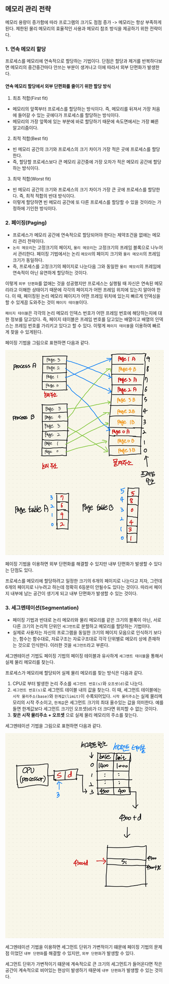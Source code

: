 ## 메모리 관리 전략

메모리 용량이 증가함에 따라 프로그램의 크기도 점점 증가 -> 메모리는 항상 부족하게 된다.
제한된 물리 메모리의 효율적인 사용과 메모리 참조 방식을 제공하기 위한 전략이다.

### 1. 연속 메모리 할당

프로세스를 메모리에 연속적으로 할당하는 기법이다. 단점은 할당과 제거를 반복하다보면 메모리의 중간중간마다 안쓰는 부분이 생겨나고 이에 따라서 외부 단편화가 발생한다.

#### 연속 메모리 할당에서 외부 단편화를 줄이기 위한 할당 방식

1. 최초 적합(First fit)

- 메모리의 앞쪽부터 프로세스를 할당하는 방식이다. 즉, 메모리를 뒤져서 가장 처음에 들어갈 수 있는 곳에다가 프로세스를 할당하는 방식이다.
- 메모리의 가장 앞쪽에 있는 부분에 바로 할당하기 때문에 속도면에서는 가장 빠른 알고리즘이다.

2. 최적 적합(Best fit)

- 빈 메모리 공간의 크기와 프로세스의 크기 차이가 가장 적은 곳에 프로세스를 할당한다.
- 즉, 할당할 프로세스보다 큰 메모리 공간중에 가장 오차가 적은 메모리 공간에 할당하는 방식이다.

3. 최악 적합(Worst fit)

- 빈 메모리 공간의 크기와 프로세스의 크기 차이가 가장 큰 곳에 프로세스를 할당한다. 즉, 최적 적합의 반대 방식이다.
- 이렇게 할당하면 빈 메모리 공간에 또 다른 프로세스를 할당할 수 있을 것이라는 가정하에 기인한 방식이다.

### 2. 페이징(Paging)

-  프로세스가 메모리 공간에 연속적으로 할당되어야 한다는 제약조건을 없애는 메모리 관리 전략이다.
-  `논리 메모리`는 고정크기의 페이지, `물리 메모리`는 고정크기의 프레임 블록으로 나누어서 관리한다. 페이징 기법에서는 논리 `메모리`의 페이지 크기와 `물리 메모리`의 프레임 크기가 동일하다.
-  즉, 프로세스를 고정크기의 페이지로 나눈다음 그와 동일한 `물리 메모리`의 프레임에 연속적이 아닌 유연하게 할당하는 것이다.

이렇게 `외부 단편화`를 없애는 것을 성공했지만 프로세스는 실행될 때 자신은 연속된 메모리라고 이해한 상태이기 때문에 각각의 페이지가 어떤 프레임 위치에 있는지 알아야 한다. 이 때, 페이징된 논리 메모리 페이지가 어떤 프레임 위치에 있는지 빠르게 인덱싱을 할 수 있게끔 도와주는 것이 `페이지 테이블`이다.

`페이지 테이블`은 각각의 논리 메모리 인덱스 번호가 어떤 프레임 번호에 해당하는지에 대한 정보를 담고있다. 즉, 페이지 테이블은 프레임 번호를 담고있는 배열이고 배열의 인덱스는 프레임 번호를 가리키고 있다고 할 수 있다. 이렇게 `페이지 테이블`을 이용하여 빠르게 찾을 수 있게된다.

페이징 기법을 그림으로 표현하면 다음과 같다.

![페이징 기법](./images/paging.jpg)

페이징 기법을 이용하면 외부 단편화를 해결할 수 있지만 내부 단편화가 발생할 수 있다는 단점도 있다.

프로세스를 메모리에 할당하려고 일정한 크기의 6개의 페이지로 나눈다고 치자, 그런데 6개의 페이지로 나누려고 하는데 정확히 6등분이 안될수도 있다는 것이다. 따라서 페이지 내부에 남는 공간이 생기게 되고 내부 단편화가 발생할 수 있는 것이다.

### 3. 세그멘테이션(Segmentation)

- 페이징 기법과 반대로 논리 메모리와 물리 메모리를 같은 크기의 블록이 아닌, 서로 다른 크기의 논리적 단위인 `세그먼트`로 분할하고 메모리를 할당하는 기법이다.
- 실제로 사용자는 자신의 프로그램을 동일한 크기의 페이지 모음으로 인식하기 보다는, 함수는 함수대로, 자료구조는 자료구조대로 각각 단위별로 메모리 상에 존재하는 것으로 인식한다. 이러한 것을 `세그먼트`라고 부른다.

세그멘테이션 기법도 페이징 기법의 페이징 테이블과 유사하게 `세그멘트 테이블`을 통해서 실제 물리 메모리를 찾는다.

프로세스가 메모리에 할당되어 실제 물리 메모리를 찾는 방식은 다음과 같다.

1. CPU로 부터 발생한 논리 주소를 `세그먼트 번호(s)`와 `오프셋(d)`로 나눈다.
2. `세그먼트 번호(s)`로 세그먼트 테이블 내의 값을 찾는다. 이 때, 세그먼트 테이블에는 `시작 물리주소(base)`와 `한계값(limit)`이 수록되어있다. `시작 물리주소`는 실제 물리메모리의 시작 주소이고, `한계값`은 세그먼트 크기의 최대 올수있는 값을 의미한다. 예를들면 한계값보다 세그먼트 크기인 오프셋(d)가 더 크다면 위치할 수 없는 것이다.
3. **찾은 시작 물리주소 + 오프셋** 으로 실제 물리 메모리의 주소를 찾는다.

세그멘테이션 기법을 그림으로 표현하면 다음과 같다.

![페이징 기법](./images/segmentation.jpg)

세그멘테이션 기법을 이용하면 세그먼트 단위가 가변적이기 떄문에 페이징 기법의 문제점 이었던 `내부 단편화`를 해결할 수 있지만, `외부 단편화`가 발생할 수 있다.

세그먼트 단위가 가변적이기 떄문에 계속적으로 큰 크기의 세그먼트가 들어온다면 작은 공간이 계속적으로 비어있는 현상이 발생하기 때문에 `내부 단편화`가 발생할 수 있는 것이다.


